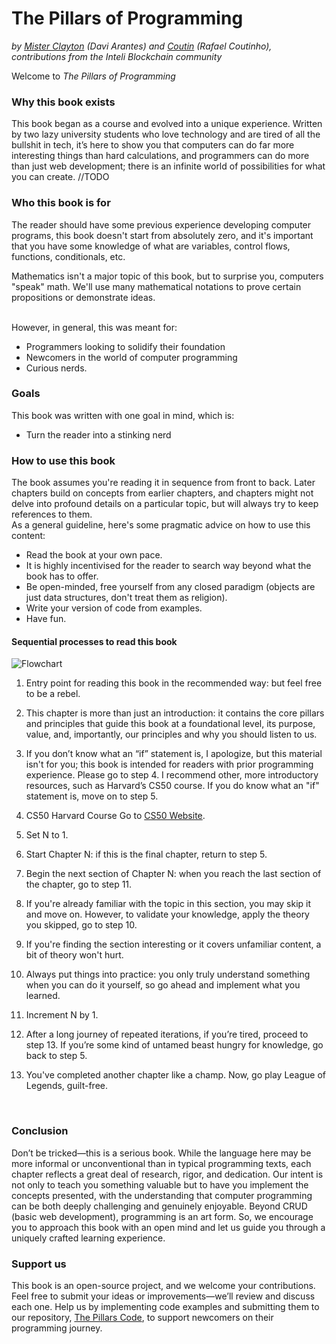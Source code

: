 # The Pillars of Programming
_by [Mister Clayton](https://github.com/misterclayt0n) (Davi Arantes) and [Coutin](https://github.com/c0utin) (Rafael Coutinho), contributions from the Inteli Blockchain community_

Welcome to _The Pillars of Programming_

### Why this book exists
This book began as a course and evolved into a unique experience. Written by two lazy university students who love technology and are tired of all the bullshit in tech, it’s here to show you that computers can do far more interesting things than hard calculations, and programmers can do more than just web development; there is an infinite world of possibilities for what you can create.
//TODO

### Who this book is for
The reader should have some previous experience developing computer programs, this book doesn't start from absolutely zero, and it's important that you have some knowledge of what are variables, control flows, functions, conditionals, etc.
</br>

Mathematics isn't a major topic of this book, but to surprise you, computers "speak" math. We'll use many mathematical notations to prove certain propositions or demonstrate ideas.

</br>
However, in general, this was meant for:

- Programmers looking to solidify their foundation
- Newcomers in the world of computer programming
- Curious nerds.

### Goals
This book was written with one goal in mind, which is:

- Turn the reader into a stinking nerd

### How to use this book
The book assumes you're reading it in sequence from front to back. Later chapters build on concepts from earlier chapters, and chapters might not delve into profound details on a particular topic, but will always try to keep references to them.
</br>
As a general guideline, here's some pragmatic advice on how to use this content:

- Read the book at your own pace.
- It is highly incentivised for the reader to search way beyond what the book has to offer.
- Be open-minded, free yourself from any closed paradigm (objects are just data structures, don't treat them as religion).
- Write your version of code from examples.
- Have fun.

#### Sequential processes to read this book

![Flowchart](/images/how_read_flowchart.svg)

1. Entry point for reading this book in the recommended way: but feel free to be a rebel.

2. This chapter is more than just an introduction: it contains the core pillars and principles that guide this book at a foundational level, its purpose, value, and, importantly, our principles and why you should listen to us.

3. If you don’t know what an “if” statement is, I apologize, but this material isn't for you; this book is intended for readers with prior programming experience. Please go to step 4. I recommend other, more introductory resources, such as Harvard’s CS50 course. If you do know what an "if" statement is, move on to step 5.

4. CS50 Harvard Course Go to [CS50 Website](https://pll.harvard.edu/course/cs50-introduction-computer-science).

5. Set N to 1.

6. Start Chapter N: if this is the final chapter, return to step 5.

7. Begin the next section of Chapter N: when you reach the last section of the chapter, go to step 11.

8. If you're already familiar with the topic in this section, you may skip it and move on. However, to validate your knowledge, apply the theory you skipped, go to step 10.

9. If you're finding the section interesting or it covers unfamiliar content, a bit of theory won't hurt.

10. Always put things into practice: you only truly understand something when you can do it yourself, so go ahead and implement what you learned.

11. Increment N by 1.

12. After a long journey of repeated iterations, if you’re tired, proceed to step 13. If you’re some kind of untamed beast hungry for knowledge, go back to step 5.

13. You've completed another chapter like a champ. Now, go play League of Legends, guilt-free.

</br>

### Conclusion

Don’t be tricked—this is a serious book. While the language here may be more informal or unconventional than in typical programming texts, each chapter reflects a great deal of research, rigor, and dedication. Our intent is not only to teach you something valuable but to have you implement the concepts presented, with the understanding that computer programming can be both deeply challenging and genuinely enjoyable. Beyond CRUD (basic web development), programming is an art form. So, we encourage you to approach this book with an open mind and let us guide you through a uniquely crafted learning experience.

### Support us

This book is an open-source project, and we welcome your contributions. Feel free to submit your ideas or improvements—we’ll review and discuss each one. Help us by implementing code examples and submitting them to our repository, [The Pillars Code](www.example.com), to support newcomers on their programming journey.
